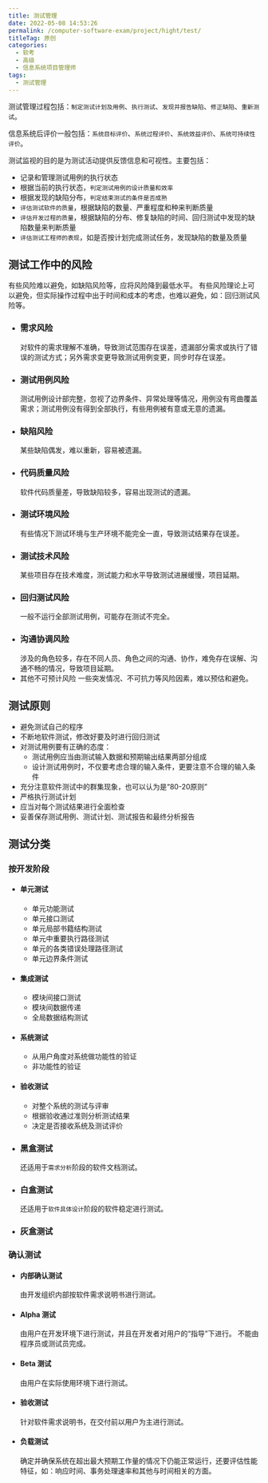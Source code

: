 ```yaml
---
title: 测试管理
date: 2022-05-08 14:53:26
permalink: /computer-software-exam/project/hight/test/
titleTag: 原创
categories:
  - 软考
  - 高级
  - 信息系统项目管理师
tags:
  - 测试管理
---
```

测试管理过程包括：`制定测试计划及用例`、`执行测试`、`发现并报告缺陷`、`修正缺陷`、`重新测试`。

信息系统后评价一般包括：`系统目标评价`、`系统过程评价`、`系统效益评价`、`系统可持续性评价`。

测试监视的目的是为测试活动提供反馈信息和可视性。主要包括：
- 记录和管理测试用例的执行状态
- 根据当前的执行状态，`判定测试用例的设计质量和效率`
- 根据发现的缺陷分布，`判定结束测试的条件是否成熟`
- `评估测试软件的质量`，根据缺陷的数量、严重程度和种来判断质量
- `评估开发过程的质量`，根据缺陷的分布、修复缺陷的时间、回归测试中发现的缺陷数量来判断质量
- `评估测试工程师的表现`，如是否按计划完成测试任务，发现缺陷的数量及质量


## 测试工作中的风险
有些风险难以避免，如缺陷风险等，应将风险降到最低水平。
有些风险理论上可以避免，但实际操作过程中出于时间和成本的考虑，也难以避免，如：回归测试风险等。
- ### 需求风险
  对软件的需求理解不准确，导致测试范围存在误差，遗漏部分需求或执行了错误的测试方式；另外需求变更导致测试用例变更，同步时存在误差。
- ### 测试用例风险
  测试用例设计部完整，忽视了边界条件、异常处理等情况，用例没有弯曲覆盖需求；测试用例没有得到全部执行，有些用例被有意或无意的遗漏。
- ### 缺陷风险
  某些缺陷偶发，难以重新，容易被遗漏。
- ### 代码质量风险
  软件代码质量差，导致缺陷较多，容易出现测试的遗漏。
- ### 测试环境风险
  有些情况下测试环境与生产环境不能完全一直，导致测试结果存在误差。
- ### 测试技术风险
  某些项目存在技术难度，测试能力和水平导致测试进展缓慢，项目延期。
- ### 回归测试风险
  一般不运行全部测试用例，可能存在测试不完全。
- ### 沟通协调风险
  涉及的角色较多，存在不同人员、角色之间的沟通、协作，难免存在误解、沟通不畅的情况，导致项目延期。
- 其他不可预计风险
  一些突发情况、不可抗力等风险因素，难以预估和避免。

## 测试原则
- 避免测试自己的程序
- 不断地软件测试，修改好要及时进行回归测试
- 对测试用例要有正确的态度：
  - 测试用例应当由测试输入数据和预期输出结果两部分组成
  - 设计测试用例时，不仅要考虑合理的输入条件，更要注意不合理的输入条件
- 充分注意软件测试中的群集现象，也可以认为是“80-20原则”
- 严格执行测试计划
- 应当对每个测试结果进行全面检查
- 妥善保存测试用例、测试计划、测试报告和最终分析报告
## 测试分类
### 按开发阶段
- #### 单元测试
  - 单元功能测试
  - 单元接口测试
  - 单元局部书籍结构测试
  - 单元中重要执行路径测试
  - 单元的各类错误处理路径测试
  - 单元边界条件测试
- #### 集成测试
  - 模块间接口测试
  - 模块间数据传递
  - 全局数据结构测试
- #### 系统测试
  - 从用户角度对系统做功能性的验证
  - 非功能性的验证
- #### 验收测试
  - 对整个系统的测试与评审
  - 根据验收通过准则分析测试结果
  - 决定是否接收系统及测试评价
  

- ### 黑盒测试
  还适用于`需求分析`阶段的软件文档测试。
- ### 白盒测试
  还适用于`软件具体设计`阶段的软件稳定进行测试。
- ### 灰盒测试
### 确认测试
- #### 内部确认测试
  由开发组织内部按软件需求说明书进行测试。
- #### Alpha 测试
  由用户在开发环境下进行测试，并且在开发者对用户的“指导”下进行。
  不能由程序员或测试员完成。
- #### Beta 测试
  由用户在实际使用环境下进行测试。
- #### 验收测试
  针对软件需求说明书，在交付前以用户为主进行测试。
- #### 负载测试
  确定并确保系统在超出最大预期工作量的情况下仍能正常运行，还要评估性能特征，如：响应时间、事务处理速率和其他与时间相关的方面。